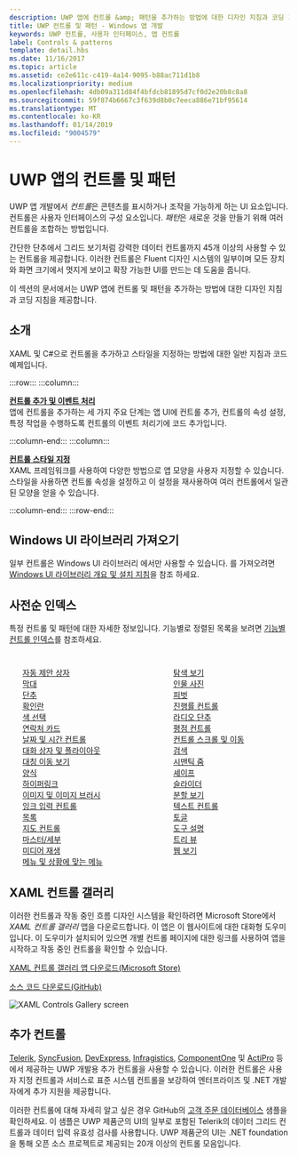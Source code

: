 ```yaml
---
description: UWP 앱에 컨트롤 &amp; 패턴을 추가하는 방법에 대한 디자인 지침과 코딩 지침을 가져옵니다. 앱에서 사용할 45가지 이상의 강력한 컨트롤을 찾습니다.
title: UWP 컨트롤 및 패턴 - Windows 앱 개발
keywords: UWP 컨트롤, 사용자 인터페이스, 앱 컨트롤
label: Controls & patterns
template: detail.hbs
ms.date: 11/16/2017
ms.topic: article
ms.assetid: ce2e611c-c419-4a14-9095-b88ac711d1b8
ms.localizationpriority: medium
ms.openlocfilehash: 4db09a311d84f4bfdcb81895d7cf0d2e20b8c8a8
ms.sourcegitcommit: 59f874b6667c3f639d8b0c7eeca886e71bf95614
ms.translationtype: MT
ms.contentlocale: ko-KR
ms.lasthandoff: 01/14/2019
ms.locfileid: "9004579"
---
```

# <a name="controls-and-patterns-for-uwp-apps"></a>UWP 앱의 컨트롤 및 패턴
 

UWP 앱 개발에서 <i>컨트롤</i>은 콘텐츠를 표시하거나 조작을 가능하게 하는 UI 요소입니다. 컨트롤은 사용자 인터페이스의 구성 요소입니다. <i>패턴</i>은 새로운 것을 만들기 위해 여러 컨트롤을 조합하는 방법입니다.

간단한 단추에서 그리드 보기처럼 강력한 데이터 컨트롤까지 45개 이상의 사용할 수 있는 컨트롤을 제공합니다.  이러한 컨트롤은 Fluent 디자인 시스템의 일부이며 모든 장치와 화면 크기에서 멋지게 보이고 확장 가능한 UI를 만드는 데 도움을 줍니다. 

이 섹션의 문서에서는 UWP 앱에 컨트롤 및 패턴을 추가하는 방법에 대한 디자인 지침과 코딩 지침을 제공합니다. 

## <a name="intro"></a>소개

XAML 및 C#으로 컨트롤을 추가하고 스타일을 지정하는 방법에 대한 일반 지침과 코드 예제입니다.

:::row:::
    :::column:::
      <p><b><a href="controls-and-events-intro.md">컨트롤 추가 및 이벤트 처리</a></b> <br/>
앱에 컨트롤을 추가하는 세 가지 주요 단계는 앱 UI에 컨트롤 추가, 컨트롤의 속성 설정, 특정 작업을 수행하도록 컨트롤의 이벤트 처리기에 코드 추가입니다.</p>
    :::column-end:::
    :::column:::
      <p><b><a href="xaml-styles.md">컨트롤 스타일 지정</a></b> <br/>
XAML 프레임워크를 사용하여 다양한 방법으로 앱 모양을 사용자 지정할 수 있습니다. 스타일을 사용하면 컨트롤 속성을 설정하고 이 설정을 재사용하여 여러 컨트롤에서 일관된 모양을 얻을 수 있습니다.</p>
    :::column-end:::
:::row-end:::

## <a name="get-the-windows-ui-library"></a>Windows UI 라이브러리 가져오기
일부 컨트롤은 Windows UI 라이브러리 에서만 사용할 수 있습니다. 를 가져오려면 [Windows UI 라이브러리 개요 및 설치 지침](/uwp/toolkits/winui/)을 참조 하세요.

## <a name="alphabetical-index"></a>사전순 인덱스 

특정 컨트롤 및 패턴에 대한 자세한 정보입니다. 기능별로 정렬된 목록을 보려면 <a href="controls-by-function.md">기능별 컨트롤 인덱스</a>를 참조하세요.

<div style="column-count: 2; column-gap: 40px; margin-top: 40px;" >
<ul style="margin-top: 0px; padding-top: 0px; list-style-type: none;">
<li style="list-style-type: none;"><a href="auto-suggest-box.md">자동 제안 상자</a></li>

<li style="list-style-type: none;"><a href="app-bars.md">막대</a></li>

<li style="list-style-type: none;"><a href="buttons.md">단추</a></li>

<li style="list-style-type: none;"><a href="checkbox.md">확인란 </a></li>

<li style="list-style-type: none;"><a href="color-picker.md">색 선택</a></li>

<li style="list-style-type: none;"><a href="contact-card.md">연락처 카드</a></li>

<li style="list-style-type: none;"><a href="date-and-time.md">날짜 및 시간 컨트롤</a></li>

<li style="list-style-type: none;"><a href="dialogs-and-flyouts/index.md">대화 상자 및 플라이아웃</a></li>

<li style="list-style-type: none;"><a href="flipview.md">대칭 이동 보기</a></li>

<li style="list-style-type: none;"><a href="forms.md">양식</a></li>

<li style="list-style-type: none;"><a href="hyperlinks.md">하이퍼링크</a></li>

<li style="list-style-type: none;"><a href="images-imagebrushes.md">이미지 및 이미지 브러시</a></li>

<li style="list-style-type: none;"><a href="inking-controls.md">잉크 입력 컨트롤</a></li>

<li style="list-style-type: none;"><a href="lists.md">목록</a></li>

<li style="list-style-type: none;"><a href="../../maps-and-location/controls-map.md">지도 컨트롤</a></li>

<li style="list-style-type: none;"><a href="master-details.md">마스터/세부</a></li>

<li style="list-style-type: none;"><a href="media-playback.md">미디어 재생</a></li>

<li style="list-style-type: none;"><a href="menus.md">메뉴 및 상황에 맞는 메뉴</a></li>

<li style="list-style-type: none;"><a href="navigationview.md">탐색 보기</a></li>

<li style="list-style-type: none;"><a href="person-picture.md">인물 사진</a></li>

<li style="list-style-type: none;"><a href="pivot.md">피벗</a></li>

<li style="list-style-type: none;"><a href="progress-controls.md">진행률 컨트롤</a></li>

<li style="list-style-type: none;"><a href="radio-button.md">라디오 단추</a></li>

<li style="list-style-type: none;"><a href="rating.md">평점 컨트롤</a></li>

<li style="list-style-type: none;"><a href="scroll-controls.md">컨트롤 스크롤 및 이동</a></li>

<li style="list-style-type: none;"><a href="search.md">검색</a></li>

<li style="list-style-type: none;"><a href="semantic-zoom.md">시맨틱 줌</a></li>

<li style="list-style-type: none;"><a href="shapes.md">셰이프</a></li>

<li style="list-style-type: none;"><a href="slider.md">슬라이더</a></li>

<li style="list-style-type: none;"><a href="split-view.md">분할 보기</a></li>

<li style="list-style-type: none;"><a href="text-controls.md">텍스트 컨트롤</a></li>


<li style="list-style-type: none;"><a href="toggles.md">토글</a></li>
<li style="list-style-type: none;"><a href="tooltips.md">도구 설명</a></li>

<li style="list-style-type: none;"><a href="tree-view.md">트리 뷰</a></li>

<li style="list-style-type: none;"><a href="web-view.md">웹 보기</a></li>
</ul>
</div>

## <a name="xaml-controls-gallery"></a>XAML 컨트롤 갤러리

이러한 컨트롤과 작동 중인 흐름 디자인 시스템을 확인하려면 Microsoft Store에서 _XAML 컨트롤 갤러리_ 앱을 다운로드합니다. 이 앱은 이 웹사이트에 대한 대화형 도우미입니다. 이 도우미가 설치되어 있으면 개별 컨트롤 페이지에 대한 링크를 사용하여 앱을 시작하고 작동 중인 컨트롤을 확인할 수 있습니다.

<a href="https://www.microsoft.com/store/productId/9MSVH128X2ZT">XAML 컨트롤 갤러리 앱 다운로드(Microsoft Store)</a>

<a href="https://github.com/Microsoft/Windows-universal-samples/tree/master/Samples/XamlUIBasics">소스 코드 다운로드(GitHub)</a>

<img src="images/xaml-controls-gallery.png" alt="XAML Controls Gallery screen" />

## <a name="additional-controls"></a>추가 컨트롤

<a href="http://www.telerik.com/">Telerik</a>, <a href="https://www.syncfusion.com/products/uwp">SyncFusion</a>, <a href="https://www.devexpress.com/Products/NET/Controls/Win10Apps/">DevExpress</a>, <a href="http://www.infragistics.com/products/universal-windows-platform">Infragistics</a>, <a href="https://www.componentone.com/Studio/Platform/UWP">ComponentOne</a> 및 <a href="http://www.actiprosoftware.com/products/controls/universal">ActiPro</a> 등에서 제공하는 UWP 개발용 추가 컨트롤을 사용할 수 있습니다. 이러한 컨트롤은 사용자 지정 컨트롤과 서비스로 표준 시스템 컨트롤을 보강하여 엔터프라이즈 및 .NET 개발자에게 추가 지원을 제공합니다.  

이러한 컨트롤에 대해 자세히 알고 싶은 경우 GitHub의 <a href="https://github.com/Microsoft/Windows-appsample-customers-orders-database">고객 주문 데이터베이스</a> 샘플을 확인하세요. 이 샘플은 UWP 제품군의 UI의 일부로 포함된 Telerik의 데이터 그리드 컨트롤과 데이터 입력 유효성 검사를 사용합니다. UWP 제품군의 UI는 .NET foundation을 통해 오픈 소스 프로젝트로 제공되는 20개 이상의 컨트롤 모음입니다.

